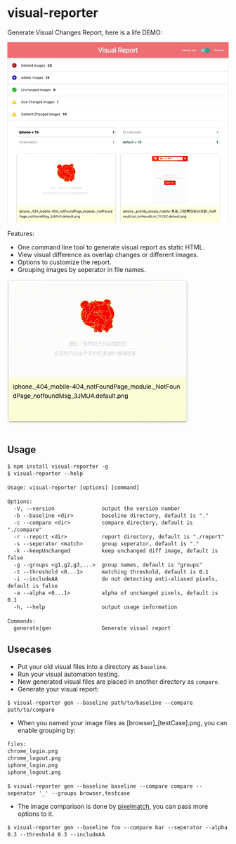 visual-reporter
===============

Generate Visual Changes Report, here is a life DEMO:

<a href="https://zordius.github.io/visual-reporter/"><img src="example1.jpg" /></a>

Features:
 * One command line tool to generate visual report as static HTML.
 * View visual difference as overlap changes or different images.
 * Options to customize the report.
 * Grouping images by seperator in file names.

<a href="https://zordius.github.io/visual-reporter/"><img src="diff.gif" /></a>

Usage
-----

```
$ npm install visual-reporter -g
$ visual-reporter --help

Usage: visual-reporter [options] [command]

Options:
  -V, --version               output the version number
  -b --baseline <dir>         baseline directory, default is "."
  -c --compare <dir>          compare directory, default is "./compare"
  -r --report <dir>           report directory, default is "./report"
  -s --seperator <match>      group seperator, default is "."
  -k --keepUnchanged          keep unchanged diff image, default is false
  -g --groups <g1,g2,g3,...>  group names, default is "groups"
  -t --threshold <0...1>      matching threshold, default is 0.1
  -i --includeAA              do not detecting anti-aliased pixels, default is false
  -a --alpha <0...1>          alpha of unchanged pixels, default is 0.1
  -h, --help                  output usage information

Commands:
  generate|gen                Generate visual report
```

Usecases
--------

* Put your old visual files into a directory as `baseline`.
* Run your visual automation testing.
* New generated visual files are placed in another directory as `compare`.
* Generate your visual report:
```
$ visual-reporter gen --baseline path/to/baseline --compare path/to/compare
```

* When you named your image files as [browser]_[testCase].png, you can enable grouping by:
```
files:
chrome_login.png
chrome_logout.png
iphone_login.png
iphone_logout.png

$ visual-reporter gen --baseline baseline --compare compare --seperator '_' --groups browser,testcase
```

* The image comparison is done by <a href="https://github.com/mapbox/pixelmatch">pixelmatch</a>, you can pass more options to it.
```
$ visual-reporter gen --baseline foo --compare bar --seperator --alpha 0.3 --threshold 0.3 --includeAA
```
